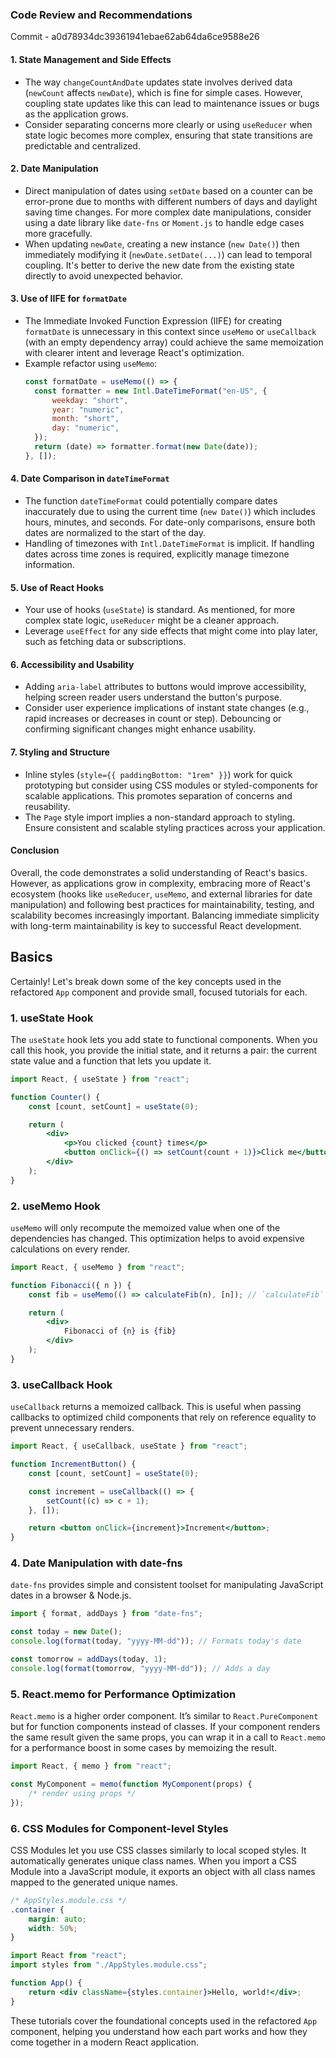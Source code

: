 ### Code Review and Recommendations

Commit - a0d78934dc39361941ebae62ab64da6ce9588e26

#### 1. **State Management and Side Effects**

- The way `changeCountAndDate` updates state involves derived data (`newCount` affects `newDate`), which is fine for simple cases. However, coupling state updates like this can lead to maintenance issues or bugs as the application grows.
- Consider separating concerns more clearly or using `useReducer` when state logic becomes more complex, ensuring that state transitions are predictable and centralized.

#### 2. **Date Manipulation**

- Direct manipulation of dates using `setDate` based on a counter can be error-prone due to months with different numbers of days and daylight saving time changes. For more complex date manipulations, consider using a date library like `date-fns` or `Moment.js` to handle edge cases more gracefully.
- When updating `newDate`, creating a new instance (`new Date()`) then immediately modifying it (`newDate.setDate(...)`) can lead to temporal coupling. It's better to derive the new date from the existing state directly to avoid unexpected behavior.

#### 3. **Use of IIFE for `formatDate`**

- The Immediate Invoked Function Expression (IIFE) for creating `formatDate` is unnecessary in this context since `useMemo` or `useCallback` (with an empty dependency array) could achieve the same memoization with clearer intent and leverage React's optimization.
- Example refactor using `useMemo`:
  ```javascript
  const formatDate = useMemo(() => {
  	const formatter = new Intl.DateTimeFormat("en-US", {
  		weekday: "short",
  		year: "numeric",
  		month: "short",
  		day: "numeric",
  	});
  	return (date) => formatter.format(new Date(date));
  }, []);
  ```

#### 4. **Date Comparison in `dateTimeFormat`**

- The function `dateTimeFormat` could potentially compare dates inaccurately due to using the current time (`new Date()`) which includes hours, minutes, and seconds. For date-only comparisons, ensure both dates are normalized to the start of the day.
- Handling of timezones with `Intl.DateTimeFormat` is implicit. If handling dates across time zones is required, explicitly manage timezone information.

#### 5. **Use of React Hooks**

- Your use of hooks (`useState`) is standard. As mentioned, for more complex state logic, `useReducer` might be a cleaner approach.
- Leverage `useEffect` for any side effects that might come into play later, such as fetching data or subscriptions.

#### 6. **Accessibility and Usability**

- Adding `aria-label` attributes to buttons would improve accessibility, helping screen reader users understand the button's purpose.
- Consider user experience implications of instant state changes (e.g., rapid increases or decreases in count or step). Debouncing or confirming significant changes might enhance usability.

#### 7. **Styling and Structure**

- Inline styles (`style={{ paddingBottom: "1rem" }}`) work for quick prototyping but consider using CSS modules or styled-components for scalable applications. This promotes separation of concerns and reusability.
- The `Page` style import implies a non-standard approach to styling. Ensure consistent and scalable styling practices across your application.

#### Conclusion

Overall, the code demonstrates a solid understanding of React's basics. However, as applications grow in complexity, embracing more of React's ecosystem (hooks like `useReducer`, `useMemo`, and external libraries for date manipulation) and following best practices for maintainability, testing, and scalability becomes increasingly important. Balancing immediate simplicity with long-term maintainability is key to successful React development.

## Basics

Certainly! Let's break down some of the key concepts used in the refactored `App` component and provide small, focused tutorials for each.

### 1. **useState Hook**

The `useState` hook lets you add state to functional components. When you call this hook, you provide the initial state, and it returns a pair: the current state value and a function that lets you update it.

```jsx
import React, { useState } from "react";

function Counter() {
	const [count, setCount] = useState(0);

	return (
		<div>
			<p>You clicked {count} times</p>
			<button onClick={() => setCount(count + 1)}>Click me</button>
		</div>
	);
}
```

### 2. **useMemo Hook**

`useMemo` will only recompute the memoized value when one of the dependencies has changed. This optimization helps to avoid expensive calculations on every render.

```jsx
import React, { useMemo } from "react";

function Fibonacci({ n }) {
	const fib = useMemo(() => calculateFib(n), [n]); // `calculateFib` is a hypothetical function to calculate Fibonacci numbers

	return (
		<div>
			Fibonacci of {n} is {fib}
		</div>
	);
}
```

### 3. **useCallback Hook**

`useCallback` returns a memoized callback. This is useful when passing callbacks to optimized child components that rely on reference equality to prevent unnecessary renders.

```jsx
import React, { useCallback, useState } from "react";

function IncrementButton() {
	const [count, setCount] = useState(0);

	const increment = useCallback(() => {
		setCount((c) => c + 1);
	}, []);

	return <button onClick={increment}>Increment</button>;
}
```

### 4. **Date Manipulation with date-fns**

`date-fns` provides simple and consistent toolset for manipulating JavaScript dates in a browser & Node.js.

```javascript
import { format, addDays } from "date-fns";

const today = new Date();
console.log(format(today, "yyyy-MM-dd")); // Formats today's date

const tomorrow = addDays(today, 1);
console.log(format(tomorrow, "yyyy-MM-dd")); // Adds a day
```

### 5. **React.memo for Performance Optimization**

`React.memo` is a higher order component. It’s similar to `React.PureComponent` but for function components instead of classes. If your component renders the same result given the same props, you can wrap it in a call to `React.memo` for a performance boost in some cases by memoizing the result.

```jsx
import React, { memo } from "react";

const MyComponent = memo(function MyComponent(props) {
	/* render using props */
});
```

### 6. **CSS Modules for Component-level Styles**

CSS Modules let you use CSS classes similarly to local scoped styles. It automatically generates unique class names. When you import a CSS Module into a JavaScript module, it exports an object with all class names mapped to the generated unique names.

```css
/* AppStyles.module.css */
.container {
	margin: auto;
	width: 50%;
}
```

```jsx
import React from "react";
import styles from "./AppStyles.module.css";

function App() {
	return <div className={styles.container}>Hello, world!</div>;
}
```

These tutorials cover the foundational concepts used in the refactored `App` component, helping you understand how each part works and how they come together in a modern React application.
